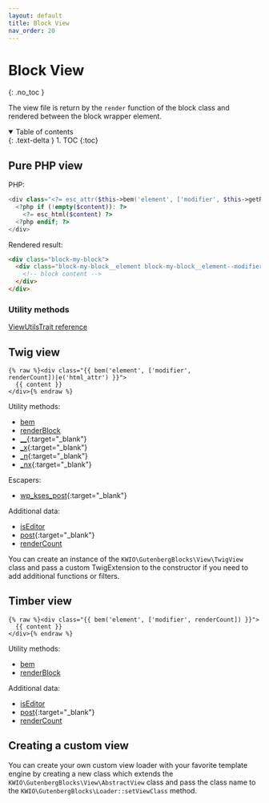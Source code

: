 ```yaml
---
layout: default
title: Block View
nav_order: 20
---
```


# Block View
{: .no_toc }

The view file is return by the `render` function of the block class and rendered between the block wrapper element.

<details open markdown="block">
  <summary>
    Table of contents
  </summary>
  {: .text-delta }
1. TOC
{:toc}
</details>

## Pure PHP view

PHP:
```php
<div class="<?= esc_attr($this->bem('element', ['modifier', $this->getRenderCount()])) ?>">
  <?php if (!empty($content)): ?>
    <?= esc_html($content) ?>
  <?php endif; ?>
</div>
```

Rendered result:
```html
<div class="block-my-block">
  <div class="block-my-block__element block-my-block__element--modifier block-my-block__element--1">
    <!-- block content -->
  </div>
</div>
```

### Utility methods

[ViewUtilsTrait reference](reference/ViewUtilsTrait.html)

## Twig view

```twig
{% raw %}<div class="{{ bem('element', ['modifier', renderCount])|e('html_attr') }}">
  {{ content }}
</div>{% endraw %}
```

Utility methods:
* [bem](reference/ViewUtilsTrait.html#bem)
* [renderBlock](reference/ViewUtilsTrait.html#renderblock)
* [__](https://developer.wordpress.org/themes/functionality/internationalization/){:target="_blank"}
* [_x](https://developer.wordpress.org/themes/functionality/internationalization/){:target="_blank"}
* [_n](https://developer.wordpress.org/themes/functionality/internationalization/){:target="_blank"}
* [_nx](https://developer.wordpress.org/themes/functionality/internationalization/){:target="_blank"}

Escapers:

* [wp_kses_post](https://developer.wordpress.org/reference/functions/wp_kses_post/){:target="_blank"}

Additional data:
* [isEditor](reference/ViewUtilsTrait.html#iseditor)
* [post](https://developer.wordpress.org/reference/classes/wp_post/){:target="_blank"}
* [renderCount](reference/ViewUtilsTrait.html#getrendercount)

You can create an instance of the `KWIO\GutenbergBlocks\View\TwigView` class and pass a custom TwigExtension to the constructor if you need to add additional functions or filters.

## Timber view

```twig
{% raw %}<div class="{{ bem('element', ['modifier', renderCount]) }}">
  {{ content }}
</div>{% endraw %}
```

Utility methods:
* [bem](reference/ViewUtilsTrait.html#bem)
* [renderBlock](reference/ViewUtilsTrait.html#renderblock)

Additional data:
* [isEditor](reference/ViewUtilsTrait.html#iseditor)
* [post](https://timber.github.io/docs/reference/timber-post/){:target="_blank"}
* [renderCount](reference/ViewUtilsTrait.html#getrendercount)


## Creating a custom  view

You can create your own custom view loader with your favorite template engine by creating a new class which extends the `KWIO\GutenbergBlocks\View\AbstractView` class and pass the class name to the `KWIO\GutenbergBlocks\Loader::setViewClass` method.